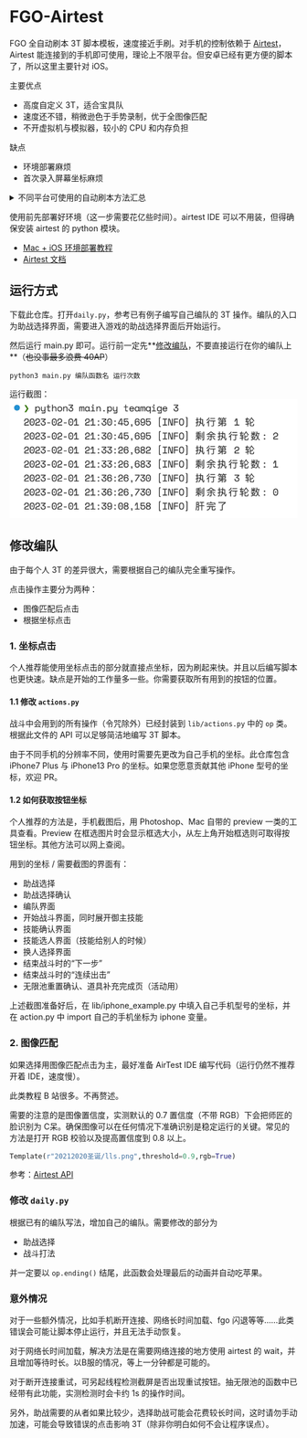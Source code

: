 # FGO-Airtest

FGO 全自动刷本 3T 脚本模板，速度接近手刷。对手机的控制依赖于 [Airtest](https://airtest.doc.io.netease.com/)，Airtest 能连接到的手机即可使用，理论上不限平台。但安卓已经有更方便的脚本了，所以这里主要针对 iOS。

主要优点
- 高度自定义 3T，适合宝具队
- 速度还不错，稍微逊色于手势录制，优于全图像匹配
- 不开虚拟机与模拟器，较小的 CPU 和内存负担

缺点
- 环境部署麻烦
- 首次录入屏幕坐标麻烦

<details>
 <summary>不同平台可使用的自动刷本方法汇总</summary>
 <ul>
  <li>Windows + Android: [FGO-py](https://github.com/hgjazhgj/FGO-py) 或 模拟器 + 按键精灵（如[BBchannel](https://www.bilibili.com/read/readlist/rl474502))</li>
  <li>Windows + iOS: [虫洞](https://er.run/) + 按键精灵（如[BBchannel](https://www.bilibili.com/read/readlist/rl474502))</li>
  <li>Mac + iOS: Airtest</li>
  <li>Mac + Android: Airtest 或 模拟器 + 按键精灵</li>
 </ul>
</details>

使用前先部署好环境（这一步需要花亿些时间）。airtest IDE 可以不用装，但得确保安装 airtest 的 python 模块。
- [Mac + iOS 环境部署教程](https://zhuanlan.zhihu.com/p/414629796)
- [Airtest 文档](https://airtest.doc.io.netease.com/tutorial/6_IOS_automated_testing/)

## 运行方式

下载此仓库。打开`daily.py`，参考已有例子编写自己编队的 3T 操作。编队的入口为助战选择界面，需要进入游戏的助战选择界面后开始运行。

然后运行 main.py 即可。运行前一定先**[修改编队](#修改编队)，不要直接运行在你的编队上**（~~也没事最多浪费 40AP~~）

```shell
python3 main.py 编队函数名 运行次数
```

运行截图：
![](https://raw.githubusercontent.com/NamiLing/upic/master/uPic/W2zcvo.png)

## 修改编队

由于每个人 3T 的差异很大，需要根据自己的编队完全重写操作。

点击操作主要分为两种：
- 图像匹配后点击
- 根据坐标点击

### 1. 坐标点击

个人推荐能使用坐标点击的部分就直接点坐标，因为刷起来快。并且以后编写脚本也更快速。缺点是开始的工作量多一些。你需要获取所有用到的按钮的位置。

#### 1.1 修改 `actions.py`

战斗中会用到的所有操作（令咒除外）已经封装到 `lib/actions.py` 中的 `op` 类。根据此文件的 API 可以足够简洁地编写 3T 脚本。

由于不同手机的分辨率不同，使用时需要先更改为自己手机的坐标。此仓库包含 iPhone7 Plus 与 iPhone13 Pro 的坐标。如果您愿意贡献其他 iPhone 型号的坐标，欢迎 PR。

#### 1.2 如何获取按钮坐标

个人推荐的方法是，手机截图后，用 Photoshop、Mac 自带的 preview 一类的工具查看。Preview 在框选图片时会显示框选大小，从左上角开始框选则可取得按钮坐标。其他方法可以网上查阅。

用到的坐标 / 需要截图的界面有：
- 助战选择
- 助战选择确认
- 编队界面
- 开始战斗界面，同时展开御主技能
- 技能确认界面
- 技能选人界面（技能给别人的时候）
- 换人选择界面
- 结束战斗时的“下一步”
- 结束战斗时的“连续出击”
- 无限池重置确认、道具补充完成页（活动用）

上述截图准备好后，在 lib/iphone_example.py 中填入自己手机型号的坐标，并在 action.py 中 import 自己的手机坐标为 iphone 变量。

### 2. 图像匹配

如果选择用图像匹配点击为主，最好准备 AirTest IDE 编写代码（运行仍然不推荐开着 IDE，速度慢）。

此类教程 B 站很多。不再赘述。

需要的注意的是图像置信度，实测默认的 0.7 置信度（不带 RGB）下会把师匠的脸识别为 C呆。确保图像可以在任何情况下准确识别是稳定运行的关键。常见的方法是打开 RGB 校验以及提高置信度到 0.8 以上。

```python
Template(r"20212020圣诞/lls.png",threshold=0.9,rgb=True)
```

参考：[Airtest API](https://airtest.readthedocs.io/zh_CN/latest/all_module/airtest.core.api.html)

### 修改 `daily.py`
根据已有的编队写法，增加自己的编队。需要修改的部分为
- 助战选择
- 战斗打法

并一定要以 `op.ending()` 结尾，此函数会处理最后的动画并自动吃苹果。
### 意外情况

对于一些额外情况，比如手机断开连接、网络长时间加载、fgo 闪退等等……此类错误会可能让脚本停止运行，并且无法手动恢复。

对于网络长时间加载，解决方法是在需要网络连接的地方使用 airtest 的 wait，并且增加等待时长。以B服的情况，等上一分钟都是可能的。

对于断开连接重试，可另起线程检测截屏是否出现重试按钮。抽无限池的函数中已经带有此功能，实测检测时会卡约 1s 的操作时间。

另外，助战需要的从者如果比较少，选择助战可能会花费较长时间，这时请勿手动加速，可能会导致错误的点击影响 3T（除非你明白如何不会让程序误点）。
